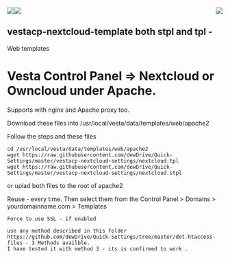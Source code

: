<img src="https://global.dewdrive.com/thegreatcompany/emblem/dew_black_logo.png" align="right" />
<img src="https://vestacp.com/img/vesta_logo.png"/><img src="https://global.dewdrive.com/thegreatcompany/help/github/nextcloud-owncloud-logo.png" />


## vestacp-nextcloud-template both stpl and tpl - 
Web templates

# Vesta Control Panel =>  Nextcloud or Owncloud under Apache. 

Supports with nginx and Apache proxy too. 

Download these files into /usr/local/vesta/data/templates/web/apache2 

Follow the steps and these files 
```
cd /usr/local/vesta/data/templates/web/apache2
wget https://raw.githubusercontent.com/dewDrive/Quick-Settings/master/vestacp-nextcloud-settings/nextcloud.tpl
wget https://raw.githubusercontent.com/dewDrive/Quick-Settings/master/vestacp-nextcloud-settings/nextcloud.stpl
```
or uplad both files to the root of apache2

Reuse - every time.
Then select them from the Control Panel > Domains > yourdomainname.com > Templates

```
Force to use SSL - if enabled

use any method described in this folder 
https://github.com/dewDrive/Quick-Settings/tree/master/dot-htaccess-files - 3 Methods availble. 
I have tested it with method 3 - its is confirmed to work .
```
